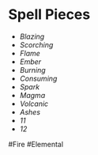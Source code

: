 # Spell Pieces
- *Blazing*
- *Scorching*
- *Flame*
- *Ember*
- *Burning*
- *Consuming*
- *Spark*
- *Magma*
- *Volcanic*
- *Ashes*
- *11*
- *12*

#Fire #Elemental 